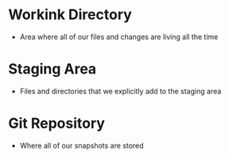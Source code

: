# Workink Directory
- Area where all of our files and changes are living all the time


# Staging Area
- Files and directories that we explicitly add to the staging area

# Git Repository
- Where all of our snapshots are stored